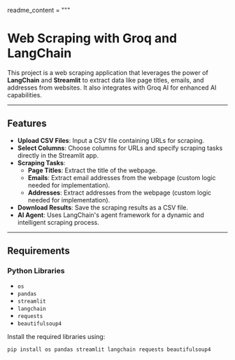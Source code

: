 readme_content = """
# Web Scraping with Groq and LangChain

This project is a web scraping application that leverages the power of **LangChain** and **Streamlit** to extract data like page titles, emails, and addresses from websites. It also integrates with Groq AI for enhanced AI capabilities.

---

## Features
- **Upload CSV Files**: Input a CSV file containing URLs for scraping.
- **Select Columns**: Choose columns for URLs and specify scraping tasks directly in the Streamlit app.
- **Scraping Tasks**:
  - **Page Titles**: Extract the title of the webpage.
  - **Emails**: Extract email addresses from the webpage (custom logic needed for implementation).
  - **Addresses**: Extract addresses from the webpage (custom logic needed for implementation).
- **Download Results**: Save the scraping results as a CSV file.
- **AI Agent**: Uses LangChain's agent framework for a dynamic and intelligent scraping process.

---

## Requirements
### Python Libraries
- `os`
- `pandas`
- `streamlit`
- `langchain`
- `requests`
- `beautifulsoup4`

Install the required libraries using:
```bash
pip install os pandas streamlit langchain requests beautifulsoup4
